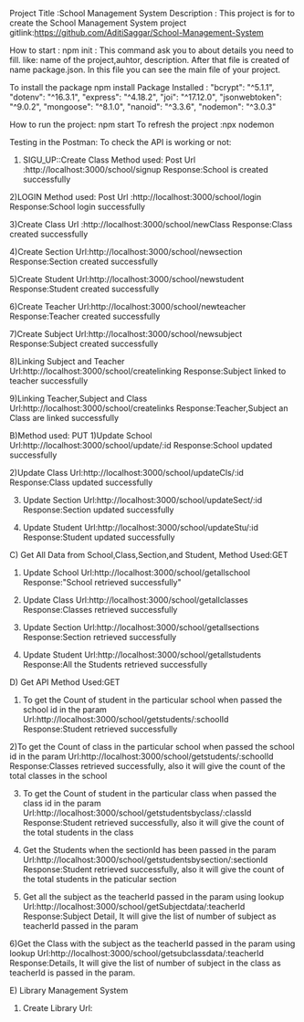 Project Title :School Management System
Description : This project is for to create the School Management System
project gitlink:https://github.com/AditiSaggar/School-Management-System


How to start : 
 npm init : This command ask you to about  details  you need to fill. like:  name of the project,auhtor, description.
 After that file is created of name package.json.
In this file you can see the main file of your project.

To install the package npm install <packagename>
Package Installed :
    "bcrypt": "^5.1.1",
    "dotenv": "^16.3.1",
    "express": "^4.18.2",
    "joi": "^17.12.0",
    "jsonwebtoken": "^9.0.2",
    "mongoose": "^8.1.0",
    "nanoid": "^3.3.6",
    "nodemon": "^3.0.3"


 How to run the project: npm start
To refresh the project :npx nodemon

Testing in the Postman:
To check the API is working or not: 

1) SIGU_UP::Create Class
Method used: Post
Url :http://localhost:3000/school/signup
Response:School is created successfully

2)LOGIN
Method used: Post
Url :http://localhost:3000/school/login
Response:School login successfully

3)Create Class
Url :http://localhost:3000/school/newClass
Response:Class created successfully

4)Create Section
Url:http://localhost:3000/school/newsection
Response:Section created successfully

5)Create Student
Url:http://localhost:3000/school/newstudent
Response:Student created successfully

6)Create Teacher
Url:http://localhost:3000/school/newteacher
Response:Teacher created successfully

7)Create Subject
Url:http://localhost:3000/school/newsubject
Response:Subject created successfully

8)Linking Subject and Teacher
Url:http://localhost:3000/school/createlinking
Response:Subject linked to teacher successfully

9)Linking Teacher,Subject and Class
Url:http://localhost:3000/school/createlinks
Response:Teacher,Subject an Class are linked successfully

B)Method used: PUT
1)Update School
Url:http://localhost:3000/school/update/:id
Response:School updated successfully

2)Update Class
Url:http://localhost:3000/school/updateCls/:id
Response:Class updated successfully

3) Update Section
Url:http://localhost:3000/school/updateSect/:id
Response:Section updated successfully

4) Update Student
Url:http://localhost:3000/school/updateStu/:id
Response:Student updated successfully


C) Get All Data from School,Class,Section,and Student,
Method Used:GET
1) Update School
Url:http://localhost:3000/school/getallschool
Response:"School retrieved successfully"

2) Update Class
Url:http://localhost:3000/school/getallclasses
Response:Classes retrieved successfully

3) Update Section
Url:http://localhost:3000/school/getallsections
Response:Section retrieved successfully

4) Update Student
Url:http://localhost:3000/school/getallstudents
Response:All the Students retrieved successfully

D) Get API 
Method Used:GET
1) To get the Count of student in the particular school when passed the school id in the param
Url:http://localhost:3000/school/getstudents/:schoolId
Response:Student retrieved successfully

2)To get the Count of class in the particular school when passed the school id in the param
Url:http://localhost:3000/school/getstudents/:schoolId
Response:Classes retrieved successfully, also it will give the count of the total classes in the school

3) To get the Count of student in the particular class when passed the class id in the param
Url:http://localhost:3000/school/getstudentsbyclass/:classId
Response:Student retrieved successfully, also it will give the count of the total students in the class

4) Get the Students when the sectionId has been passed in the param
Url:http://localhost:3000/school/getstudentsbysection/:sectionId
Response:Student retrieved successfully, also it will give the count of the total students in the paticular section

5) Get all the subject as the teacherId passed in the param using lookup
Url:http://localhost:3000/school/getSubjectdata/:teacherId
Response:Subject Detail, It will give the  list of number of subject as teacherId passed in the param

6)Get the Class with the subject as the teacherId passed in the param using lookup
Url:http://localhost:3000/school/getsubclassdata/:teacherId
Response:Details, It will give the  list of number of subject in the class as teacherId is passed in the param.

E) Library Management System
1) Create Library
Url:
